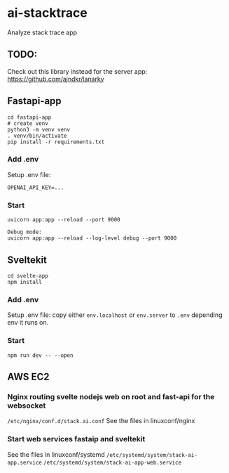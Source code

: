 # ai-stacktrace
Analyze stack trace app

## TODO:
Check out this library instead for the server app:
https://github.com/ajndkr/lanarky

## Fastapi-app
```
cd fastapi-app
# create venv
python3 -m venv venv
. venv/bin/activate
pip install -r requirements.txt
```

### Add .env
Setup .env file:
```
OPENAI_API_KEY=...
```
### Start
```
uvicorn app:app --reload --port 9000

Debug mode:
uvicorn app:app --reload --log-level debug --port 9000

```

## Sveltekit
```
cd svelte-app
npm install
```

### Add .env
Setup .env file:
copy either `env.localhost` or `env.server` to `.env` depending env it runs on.

### Start
```
npm run dev -- --open
```

## AWS EC2
### Nginx routing svelte nodejs web on root and fast-api for the websocket  
`/etc/nginx/conf.d/stack.ai.conf`
See the files in linuxconf/nginx

### Start web services fastaip and sveltekit
See the files in linuxconf/systemd
`/etc/systemd/system/stack-ai-app.service`
`/etc/systemd/system/stack-ai-app-web.service`

